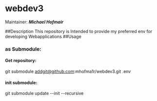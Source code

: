 # webdev3
Maintainer: ***Michael Hofmair***

##Description 
This repository is Intended to provide my preferred env for developing Webapplications
##Usage 
### as Submodule:
#### Get repository: 
git submodule addgit@github.com:mhofma1r/webdev3.git .env
#### init submodule:
git submodule update --init --recursive    
